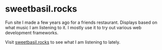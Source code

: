 # sweetbasil.rocks

Fun site I made a few years ago for a friends restaurant. Displays based on what music I am listening to it. I mostly use it to try out various web development frameworks.

Visit [sweetbasil.rocks](sweetbasil.rocks) to see what I am listening to lately.
